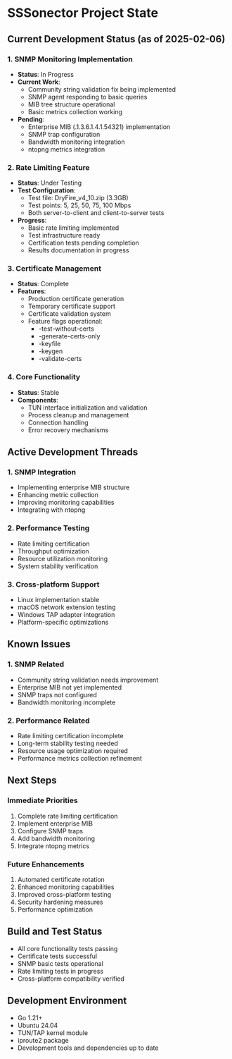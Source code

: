 # SSSonector Project State

## Current Development Status (as of 2025-02-06)

### 1. SNMP Monitoring Implementation
- **Status**: In Progress
- **Current Work**:
  * Community string validation fix being implemented
  * SNMP agent responding to basic queries
  * MIB tree structure operational
  * Basic metrics collection working
- **Pending**:
  * Enterprise MIB (.1.3.6.1.4.1.54321) implementation
  * SNMP trap configuration
  * Bandwidth monitoring integration
  * ntopng metrics integration

### 2. Rate Limiting Feature
- **Status**: Under Testing
- **Test Configuration**:
  * Test file: DryFire_v4_10.zip (3.3GB)
  * Test points: 5, 25, 50, 75, 100 Mbps
  * Both server-to-client and client-to-server tests
- **Progress**:
  * Basic rate limiting implemented
  * Test infrastructure ready
  * Certification tests pending completion
  * Results documentation in progress

### 3. Certificate Management
- **Status**: Complete
- **Features**:
  * Production certificate generation
  * Temporary certificate support
  * Certificate validation system
  * Feature flags operational:
    - -test-without-certs
    - -generate-certs-only
    - -keyfile
    - -keygen
    - -validate-certs

### 4. Core Functionality
- **Status**: Stable
- **Components**:
  * TUN interface initialization and validation
  * Process cleanup and management
  * Connection handling
  * Error recovery mechanisms

## Active Development Threads

### 1. SNMP Integration
- Implementing enterprise MIB structure
- Enhancing metric collection
- Improving monitoring capabilities
- Integrating with ntopng

### 2. Performance Testing
- Rate limiting certification
- Throughput optimization
- Resource utilization monitoring
- System stability verification

### 3. Cross-platform Support
- Linux implementation stable
- macOS network extension testing
- Windows TAP adapter integration
- Platform-specific optimizations

## Known Issues

### 1. SNMP Related
- Community string validation needs improvement
- Enterprise MIB not yet implemented
- SNMP traps not configured
- Bandwidth monitoring incomplete

### 2. Performance Related
- Rate limiting certification incomplete
- Long-term stability testing needed
- Resource usage optimization required
- Performance metrics collection refinement

## Next Steps

### Immediate Priorities
1. Complete rate limiting certification
2. Implement enterprise MIB
3. Configure SNMP traps
4. Add bandwidth monitoring
5. Integrate ntopng metrics

### Future Enhancements
1. Automated certificate rotation
2. Enhanced monitoring capabilities
3. Improved cross-platform testing
4. Security hardening measures
5. Performance optimization

## Build and Test Status
- All core functionality tests passing
- Certificate tests successful
- SNMP basic tests operational
- Rate limiting tests in progress
- Cross-platform compatibility verified

## Development Environment
- Go 1.21+
- Ubuntu 24.04
- TUN/TAP kernel module
- iproute2 package
- Development tools and dependencies up to date
